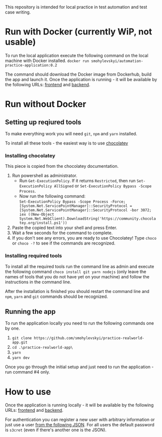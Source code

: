 
This repository is intended for local practice in test automation and test case writing.

# Run with Docker (currently WiP, not usable)
To run the local application execute the following command on the local machine with Docker installed.
```docker run smohylevskyi/automation-practice-application:0.2```

The command should download the Docker image from Dockerhub, build the app and launch it.
Once the application is running - it will be available by the following URLs:
[frontend](http://localhost:3000/) and [backend](http://localhost:3001/).

# Run without Docker 

## Setting up reqiured tools
To make everything work you will need ```git```, ```npm``` and ```yarn``` installed.

To install all these tools - the easiest way is to use [chocolatey](https://chocolatey.org/install)

### Installing chocolatey
This piece is copied from the chocolatey documentation.
1. Run powershell as administrator.
    * Run ```Get-ExecutionPolicy```. If it returns ```Restricted```, then run ```Set-ExecutionPolicy AllSigned``` or ```Set-ExecutionPolicy Bypass -Scope Process```.
    * Now run the following command: <br>
    ```Set-ExecutionPolicy Bypass -Scope Process -Force; [System.Net.ServicePointManager]::SecurityProtocol = [System.Net.ServicePointManager]::SecurityProtocol -bor 3072; iex ((New-Object System.Net.WebClient).DownloadString('https://community.chocolatey.org/install.ps1'))```
2. Paste the copied text into your shell and press Enter.
3. Wait a few seconds for the command to complete.
4. If you don't see any errors, you are ready to use Chocolatey! Type ```choco``` or ```choco -?``` to see if the commands are recognized.

### Installing required tools
To install all the required tools run the command line as admin and execute the following command
```choco install git yarn nodejs``` (only leave the names of tools that you do not have yet on your machine)
and follow the instructions in the command line. 

After the installation is finished you should restart the command line and ```npm```, ```yarn``` and ```git``` commands should be recognized.

## Running the app
To run the application locally you need to run the following commands one by one. 

1. ```git clone https://github.com/smohylevskyi/practice-realworld-app.git``` 
2.  ```cd .\practice-realworld-app\```
3.  ```yarn```
4.  ```yarn dev```

Once you go through the initial setup and just need to run the application - run command #4 only.

# How to use
Once the application is running locally - it will be available by the following URLs:
[frontend](http://localhost:3000/) and [backend](http://localhost:3001/).

For authentication you can register a new user with arbitrary information or just use a user [from the following JSON](https://github.com/smohylevskyi/practice-realworld-app/blob/develop/data/database.json). 
For all users the default password is ```s3cret``` (even if there's another one is the JSON). 
